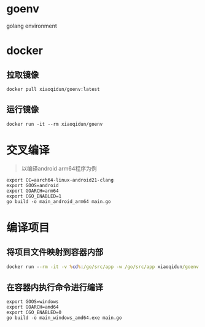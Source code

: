# goenv
golang environment

# docker

## 拉取镜像
```
docker pull xiaoqidun/goenv:latest
```

## 运行镜像
```
docker run -it --rm xiaoqidun/goenv
```

# 交叉编译
> 以编译android arm64程序为例

```shell
export CC=aarch64-linux-android21-clang
export GOOS=android
export GOARCH=arm64
export CGO_ENABLED=1
go build -o main_android_arm64 main.go
```

# 编译项目

## 将项目文件映射到容器内部
```bat
docker run --rm -it -v %cd%:/go/src/app -w /go/src/app xiaoqidun/goenv
```

## 在容器内执行命令进行编译
```shell
export GOOS=windows
export GOARCH=amd64
export CGO_ENABLED=0
go build -o main_windows_amd64.exe main.go
```